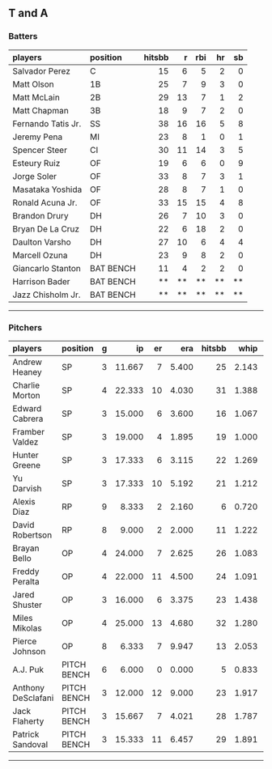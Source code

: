 ## T and A

### Batters

 
|players            |position  | hitsbb|  r| rbi| hr| sb| 
|:------------------|:---------|------:|--:|---:|--:|--:| 
|Salvador Perez     |C         |     15|  6|   5|  2|  0| 
|Matt Olson         |1B        |     25|  7|   9|  3|  0| 
|Matt McLain        |2B        |     29| 13|   7|  1|  2| 
|Matt Chapman       |3B        |     18|  9|   7|  2|  0| 
|Fernando Tatis Jr. |SS        |     38| 16|  16|  5|  8| 
|Jeremy Pena        |MI        |     23|  8|   1|  0|  1| 
|Spencer Steer      |CI        |     30| 11|  14|  3|  5| 
|Esteury Ruiz       |OF        |     19|  6|   6|  0|  9| 
|Jorge Soler        |OF        |     33|  8|   7|  3|  1| 
|Masataka Yoshida   |OF        |     28|  8|   7|  1|  0| 
|Ronald Acuna Jr.   |OF        |     33| 15|  15|  4|  8| 
|Brandon Drury      |DH        |     26|  7|  10|  3|  0| 
|Bryan De La Cruz   |DH        |     22|  6|  18|  2|  0| 
|Daulton Varsho     |DH        |     27| 10|   6|  4|  4| 
|Marcell Ozuna      |DH        |     23|  9|   8|  2|  0| 
|Giancarlo Stanton  |BAT BENCH |     11|  4|   2|  2|  0| 
|Harrison Bader     |BAT BENCH |     **| **|  **| **| **| 
|Jazz Chisholm Jr.  |BAT BENCH |     **| **|  **| **| **| 


* * *

### Pitchers

 
|players            |position    |  g|     ip| er|   era| hitsbb|  whip| so|  w| sv| 
|:------------------|:-----------|--:|------:|--:|-----:|------:|-----:|--:|--:|--:| 
|Andrew Heaney      |SP          |  3| 11.667|  7| 5.400|     25| 2.143| 15|  0|  0| 
|Charlie Morton     |SP          |  4| 22.333| 10| 4.030|     31| 1.388| 30|  1|  0| 
|Edward Cabrera     |SP          |  3| 15.000|  6| 3.600|     16| 1.067| 18|  2|  0| 
|Framber Valdez     |SP          |  3| 19.000|  4| 1.895|     19| 1.000| 18|  1|  0| 
|Hunter Greene      |SP          |  3| 17.333|  6| 3.115|     22| 1.269| 20|  1|  0| 
|Yu Darvish         |SP          |  3| 17.333| 10| 5.192|     21| 1.212| 20|  2|  0| 
|Alexis Diaz        |RP          |  9|  8.333|  2| 2.160|      6| 0.720| 10|  1|  6| 
|David Robertson    |RP          |  8|  9.000|  2| 2.000|     11| 1.222| 14|  0|  2| 
|Brayan Bello       |OP          |  4| 24.000|  7| 2.625|     26| 1.083| 20|  1|  0| 
|Freddy Peralta     |OP          |  4| 22.000| 11| 4.500|     24| 1.091| 26|  0|  0| 
|Jared Shuster      |OP          |  3| 16.000|  6| 3.375|     23| 1.438|  3|  3|  0| 
|Miles Mikolas      |OP          |  4| 25.000| 13| 4.680|     32| 1.280| 15|  1|  0| 
|Pierce Johnson     |OP          |  8|  6.333|  7| 9.947|     13| 2.053| 11|  0|  1| 
|A.J. Puk           |PITCH BENCH |  6|  6.000|  0| 0.000|      5| 0.833|  6|  0|  3| 
|Anthony DeSclafani |PITCH BENCH |  3| 12.000| 12| 9.000|     23| 1.917| 11|  0|  0| 
|Jack Flaherty      |PITCH BENCH |  3| 15.667|  7| 4.021|     28| 1.787| 17|  0|  0| 
|Patrick Sandoval   |PITCH BENCH |  3| 15.333| 11| 6.457|     29| 1.891| 18|  1|  0| 


* * *


